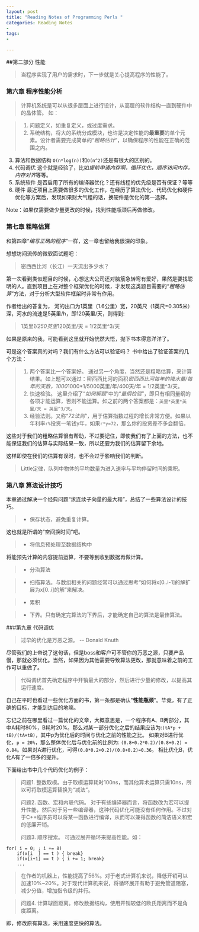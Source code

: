 ```yaml
---
layout: post
title: "Reading Notes of Programming Perls "
categories: Reading Notes
- 
tags:
- 

---
```


##第二部分 性能

> 当程序实现了用户的需求时，下一步就是关心提高程序的性能了。


### 第六章 程序性能分析

>计算机系统是可以从很多层面上进行设计，从高层的软件结构一直到硬件中的晶体管。
如：

>1. 问题定义，如重复定义，或过度需求。
>2. 系统结构，将大的系统分成模块，也许是决定性能的**最重要**的单个元素。设计者需要完成简单的“*粗略估计*”，以确保程序的性能在正确的范围之内。
3. 算法和数据结构 `O(n*log(n))`和`O(n^2)`还是有很大的区别的。
4. 代码调优 这个就是经验了，比如*提前申请内存啊，循环优化，顺序访问内存，内存对齐*等等。
5. 系统软件 是否启用了所有的编译器优化？还有线程的优先级是否有保证？等等
6. 硬件 最近项目上需要做很多的优化工作，在经历了算法优化、代码优化和硬件优化等方案后，发现如果财大气粗的话，换硬件是优化的第一选择。 

Note：如果仅需要做少量更改的时候，找到性能瓶颈后再做修改。

### 第七章 粗略估算

和第四章“*编写正确的程序*”一样，这一章也留给我很深的印象。

想想坊间流传的微软面试题吧：
>密西西比河（长江）一天流出多少水？

第一次看到类似题目的时候，心想这大公司还对脑筋急转弯有爱好，果然是要找聪明的人。直到项目上在对整个框架优化的时候，才发现这类题目需要的“*粗略估算*”方法，对于分析大型软件框架时非常有作用。

作者给出的答复为， 河的出口为1英里（1.6公里）宽，20英尺（1英尺=0.305米）深，河水的流速是5英里/h，即120英里/天，则得到:
> 1英里*1/250英里*120英里/天 = 1/2英里^3/天

如果是原来的我，可能看到这里就开始恍然大悟，抛下书本得意洋洋了。

可是这个答案真的对吗？我们有什么方法可以验证吗？
书中给出了验证答案的几个方法：

>1. 两个答案比一个答案好。 通过另一个角度，当然还是粗略估算，来计算结果。如上题可以通过：密西西比河的面积*密西西比河每年的降水量/每年的天数，1000*1000*1/5000英里/年/400天/年 = 1/2英里^3/天。
>2. 快速检验。 这里介绍了“*如何解题*”中的“*量纲检验*”，即只有相同量纲的各项才能运算，否则不能运算。如之前的两个答案都是：`英里*英里*英里/天 = 英里^3/天`。
>3. 经验法则。又称“*72法则*”，用于估算指数过程的增长非常方便。如果以年利率`r%`投资一笔钱y年，如果`r*y=72`，那么你的投资差不多会翻倍。

这些对于我们的粗略估算很有帮助，不过要记住，即使我们有了上面的方法，也不能保证我们的估算与实际结果一致，所以还要为我们的估算留下余地。


这样即使在我们的估算有误时，也不会过于影响我们的判断。

>Little定律，队列中物体的平均数量为进入速率与平均停留时间的乘积。

### 第八章 算法设计技巧

本章通过解决一个经典问题“求连续子向量的最大和”，总结了一些算法设计的技巧。

> - 保存状态，避免重复计算。

这也就是所谓的“空间换时间”吧。

> - 将信息预处理至数据结构中

将能预先计算的内容提前运算，不要等到收到数据再做计算。

> - 分治算法 

> - 扫描算法。与数组相关的问题经常可以通过思考“如何将x[0..i-1]的解扩展为x[0..i]的解”来解决。

> - 累积

> - 下界。只有确定完算法的下界后，才能确定自己的算法是最佳算法。

###第九章 代码调优

> 过早的优化是万恶之源。 -- Donald Knuth

尽管我们的上帝说了这句话，但是boss和客户可不管你的万恶之源，只要产品慢，那就必须优化。当然，如果因为其他需要导致算法更改，那就意味着之前的工作可以重做了。

> 代码调优首先确定程序中开销最大的部分，然后进行少量的修改，以提高其运行速度。

自己在平时也看过一些优化方面的书，第一条都是确认"**性能瓶颈**"。毕竟，有了正确的目标，才能到达目的地嘛。

忘记之前在哪里看过一篇优化的文章，大概意思是，一个程序有A、B两部分，其中A耗时80%，B耗时20%。那么对某一部分优化之后的结果应该为:`(tA*p + tB)/(tA+tB)`，其中p为优化后的时间与优化之前的性能之比。
如果对B进行优化，`p = 20%`，那么整体优化后与优化前的比例为: `(0.8+0.2*0.2)/(0.8+0.2) = 0.84`。如果对A进行优化，可得`(0.8*0.2+0.2)/(0.8+0.2)=0.36`。  相比优化B，优化A有了一倍多的提升。

下面给出书中几个代码优化的例子：
> 问题1. 整数取模。由于取模运算耗时100ns，而其他算术运算只需10ns，所以可将取模运算替换为“减法”。
> 
> 问题2.  函数、宏和内联代码。 对于有些编译器而言，将函数改为宏可以提升性能，然后对于另一些编译器，这种代码优化可能没有任何作用。不过对于C++程序员可以将某一函数进行编译，从而可以兼得函数的简洁语义和宏的低廉开销。
> 
> 问题3. 顺序搜索。 可通过展开循环来提高性能。如：

    for( i = 0; ; i += 8)
	    if(x[i  ] == t ) { break}
		if(x[i+1] == t ) { i += 1; break}
		...
>在作者的机器上，性能提高了56%。对于老式计算机来说，降低开销可以加速10%~20%。对于现代计算机来说，将循环展开有助于避免管道阻塞，减少分值，增加指令级的并行。

>问题4. 计算球面距离。修改数据结构，使用开销较低的欧氏距离而不是角度距离。

即，修改原有算法，采用速度更快的算法。
